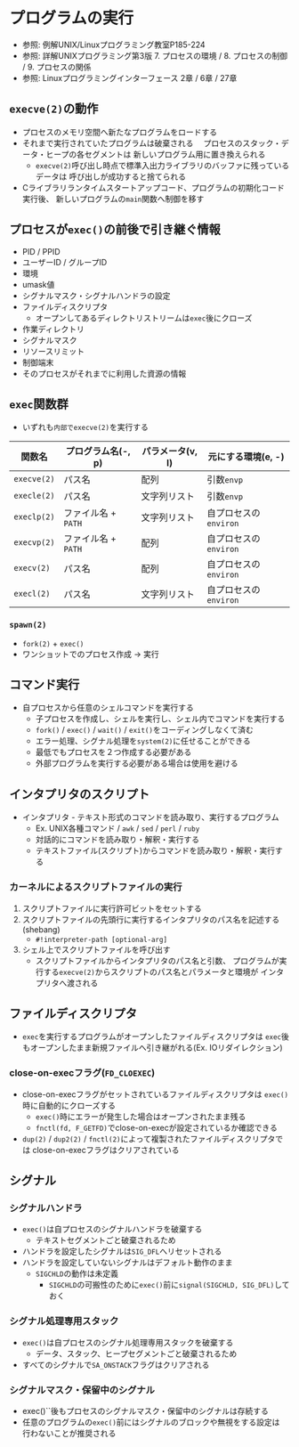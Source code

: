 # プログラムの実行
- 参照: 例解UNIX/Linuxプログラミング教室P185-224
- 参照: 詳解UNIXプログラミング第3版 7. プロセスの環境 / 8. プロセスの制御 / 9. プロセスの関係
- 参照: Linuxプログラミングインターフェース 2章 / 6章 / 27章

## `execve(2)`の動作
- プロセスのメモリ空間へ新たなプログラムをロードする
- それまで実行されていたプログラムは破棄される
　プロセスのスタック・データ・ヒープの各セグメントは
  新しいプログラム用に置き換えられる
  - `execve(2)`呼び出し時点で標準入出力ライブラリのバッファに残っているデータは
    呼び出しが成功すると捨てられる
- Cライブラリランタイムスタートアップコード、プログラムの初期化コード実行後、
  新しいプログラムの`main`関数へ制御を移す

## プロセスが`exec()`の前後で引き継ぐ情報
- PID / PPID
- ユーザーID / グループID
- 環境
- umask値
- シグナルマスク・シグナルハンドラの設定
- ファイルディスクリプタ
  - オープンしてあるディレクトリストリームは`exec`後にクローズ
- 作業ディレクトリ
- シグナルマスク
- リソースリミット
- 制御端末
- そのプロセスがそれまでに利用した資源の情報

## `exec`関数群
- いずれも`内部でexecve(2)`を実行する

| 関数名     | プログラム名(-, p)  | パラメータ(v, l) | 元にする環境(e, -)    |
| -          | -                   | -                | -                     |
| `execve(2)`| パス名              | 配列             | 引数`envp`            |
| `execle(2)`| パス名              | 文字列リスト     | 引数`envp`            |
| `execlp(2)`| ファイル名 + `PATH` | 文字列リスト     | 自プロセスの`environ` |
| `execvp(2)`| ファイル名 + `PATH` | 配列             | 自プロセスの`environ` |
| `execv(2)` | パス名              | 配列             | 自プロセスの`environ` |
| `execl(2)` | パス名              | 文字列リスト     | 自プロセスの`environ` |

### `spawn(2)`
- `fork(2)` + `exec()`
- ワンショットでのプロセス作成 -> 実行

## コマンド実行
- 自プロセスから任意のシェルコマンドを実行する
  - 子プロセスを作成し、シェルを実行し、シェル内でコマンドを実行する
  - `fork()` / `exec()` / `wait()` / `exit()`をコーディングしなくて済む
  - エラー処理、シグナル処理を`system(2)`に任せることができる
  - 最低でもプロセスを２つ作成する必要がある
  - 外部プログラムを実行する必要がある場合は使用を避ける

## インタプリタのスクリプト
- インタプリタ - テキスト形式のコマンドを読み取り、実行するプログラム
  - Ex. UNIX各種コマンド / `awk` / `sed` / `perl` / `ruby`
  - 対話的にコマンドを読み取り・解釈・実行する
  - テキストファイル(スクリプト)からコマンドを読み取り・解釈・実行する

### カーネルによるスクリプトファイルの実行
1. スクリプトファイルに実行許可ビットをセットする
2. スクリプトファイルの先頭行に実行するインタプリタのパス名を記述する(shebang)
    - `#!interpreter-path [optional-arg]`
3. シェル上でスクリプトファイルを呼び出す
    - スクリプトファイルからインタプリタのパス名と引数、
      プログラムが実行する`execve(2)`からスクリプトのパス名とパラメータと環境が
      インタプリタへ渡される

## ファイルディスクリプタ
- `exec`を実行するプログラムがオープンしたファイルディスクリプタは
  `exec`後もオープンしたまま新規ファイルへ引き継がれる(Ex. IOリダイレクション)

### close-on-execフラグ(`FD_CLOEXEC`)
- close-on-execフラグがセットされているファイルディスクリプタは
  `exec()`時に自動的にクローズする
  - `exec()`時にエラーが発生した場合はオープンされたまま残る
  - `fnctl(fd, F_GETFD)`でclose-on-execが設定されているか確認できる
- `dup(2)` / `dup2(2)` / `fnctl(2)`によって複製されたファイルディスクリプタでは
  close-on-execフラグはクリアされている

## シグナル
### シグナルハンドラ
- `exec()`は自プロセスのシグナルハンドラを破棄する
  - テキストセグメントごと破棄されるため
- ハンドラを設定したシグナルは`SIG_DFL`へリセットされる
- ハンドラを設定していないシグナルはデフォルト動作のまま
  - `SIGCHLD`の動作は未定義
    - `SIGCHLD`の可搬性のために`exec()`前に`signal(SIGCHLD, SIG_DFL)`しておく

### シグナル処理専用スタック
- `exec()`は自プロセスのシグナル処理専用スタックを破棄する
  - データ、スタック、ヒープセグメントごと破棄されるため
- すべてのシグナルで`SA_ONSTACK`フラグはクリアされる

### シグナルマスク・保留中のシグナル
- exec()``後もプロセスのシグナルマスク・保留中のシグナルは存続する
- 任意のプログラムの`exec()`前にはシグナルのブロックや無視をする設定は
  行わないことが推奨される
